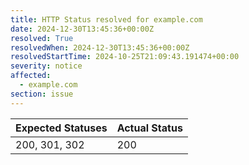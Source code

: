 ```yaml
---
title: HTTP Status resolved for example.com
date: 2024-12-30T13:45:36+00:00Z
resolved: True
resolvedWhen: 2024-12-30T13:45:36+00:00Z
resolvedStartTime: 2024-10-25T21:09:43.191474+00:00
severity: notice
affected:
  - example.com
section: issue
---
```


| Expected Statuses | Actual Status  |
|-------------------|----------------|
| 200, 301, 302 | 200 |
